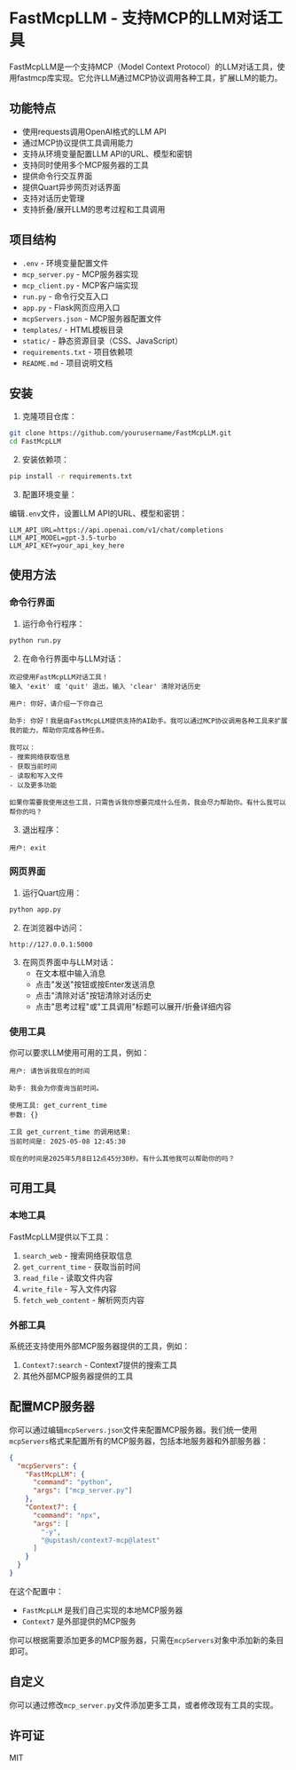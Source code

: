# FastMcpLLM - 支持MCP的LLM对话工具

FastMcpLLM是一个支持MCP（Model Context Protocol）的LLM对话工具，使用fastmcp库实现。它允许LLM通过MCP协议调用各种工具，扩展LLM的能力。

## 功能特点

- 使用requests调用OpenAI格式的LLM API
- 通过MCP协议提供工具调用能力
- 支持从环境变量配置LLM API的URL、模型和密钥
- 支持同时使用多个MCP服务器的工具
- 提供命令行交互界面
- 提供Quart异步网页对话界面
- 支持对话历史管理
- 支持折叠/展开LLM的思考过程和工具调用

## 项目结构

- `.env` - 环境变量配置文件
- `mcp_server.py` - MCP服务器实现
- `mcp_client.py` - MCP客户端实现
- `run.py` - 命令行交互入口
- `app.py` - Flask网页应用入口
- `mcpServers.json` - MCP服务器配置文件
- `templates/` - HTML模板目录
- `static/` - 静态资源目录（CSS、JavaScript）
- `requirements.txt` - 项目依赖项
- `README.md` - 项目说明文档

## 安装

1. 克隆项目仓库：

```bash
git clone https://github.com/yourusername/FastMcpLLM.git
cd FastMcpLLM
```

2. 安装依赖项：

```bash
pip install -r requirements.txt
```

3. 配置环境变量：

编辑`.env`文件，设置LLM API的URL、模型和密钥：

```
LLM_API_URL=https://api.openai.com/v1/chat/completions
LLM_API_MODEL=gpt-3.5-turbo
LLM_API_KEY=your_api_key_here
```

## 使用方法

### 命令行界面

1. 运行命令行程序：

```bash
python run.py
```

2. 在命令行界面中与LLM对话：

```
欢迎使用FastMcpLLM对话工具！
输入 'exit' 或 'quit' 退出，输入 'clear' 清除对话历史

用户: 你好，请介绍一下你自己

助手: 你好！我是由FastMcpLLM提供支持的AI助手。我可以通过MCP协议调用各种工具来扩展我的能力，帮助你完成各种任务。

我可以：
- 搜索网络获取信息
- 获取当前时间
- 读取和写入文件
- 以及更多功能

如果你需要我使用这些工具，只需告诉我你想要完成什么任务，我会尽力帮助你。有什么我可以帮你的吗？
```

3. 退出程序：

```
用户: exit
```

### 网页界面

1. 运行Quart应用：

```bash
python app.py
```

2. 在浏览器中访问：

```
http://127.0.0.1:5000
```

3. 在网页界面中与LLM对话：
   - 在文本框中输入消息
   - 点击"发送"按钮或按Enter发送消息
   - 点击"清除对话"按钮清除对话历史
   - 点击"思考过程"或"工具调用"标题可以展开/折叠详细内容

### 使用工具

你可以要求LLM使用可用的工具，例如：

```
用户: 请告诉我现在的时间

助手: 我会为你查询当前时间。

使用工具: get_current_time
参数: {}

工具 get_current_time 的调用结果:
当前时间是: 2025-05-08 12:45:30

现在的时间是2025年5月8日12点45分30秒。有什么其他我可以帮助你的吗？
```

## 可用工具

### 本地工具

FastMcpLLM提供以下工具：

1. `search_web` - 搜索网络获取信息
2. `get_current_time` - 获取当前时间
3. `read_file` - 读取文件内容
4. `write_file` - 写入文件内容
5. `fetch_web_content` - 解析网页内容

### 外部工具

系统还支持使用外部MCP服务器提供的工具，例如：

1. `Context7:search` - Context7提供的搜索工具
2. 其他外部MCP服务器提供的工具

## 配置MCP服务器

你可以通过编辑`mcpServers.json`文件来配置MCP服务器。我们统一使用`mcpServers`格式来配置所有的MCP服务器，包括本地服务器和外部服务器：

```json
{
  "mcpServers": {
    "FastMcpLLM": {
      "command": "python",
      "args": ["mcp_server.py"]
    },
    "Context7": {
      "command": "npx",
      "args": [
        "-y",
        "@upstash/context7-mcp@latest"
      ]
    }
  }
}
```

在这个配置中：

- `FastMcpLLM` 是我们自己实现的本地MCP服务器
- `Context7` 是外部提供的MCP服务

你可以根据需要添加更多的MCP服务器，只需在`mcpServers`对象中添加新的条目即可。

## 自定义

你可以通过修改`mcp_server.py`文件添加更多工具，或者修改现有工具的实现。

## 许可证

MIT
